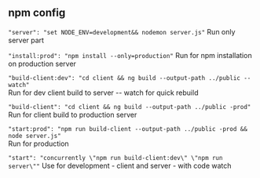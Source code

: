 ## npm config

`"server": "set NODE_ENV=development&& nodemon server.js"`
Run only server part

`"install:prod": "npm install --only=production"`
Run for npm installation on production server

`"build-client:dev": "cd client && ng build --output-path ../public --watch"`         
Run for dev client build to server -- watch for quick rebuild

`"build-client": "cd client && ng build --output-path ../public -prod"`    
Run for client build to production server  

`"start:prod": "npm run build-client --output-path ../public -prod && node server.js"`    
Run for production

`"start": "concurrently \"npm run build-client:dev\" \"npm run server\""`
Use for development - client and server - with code watch